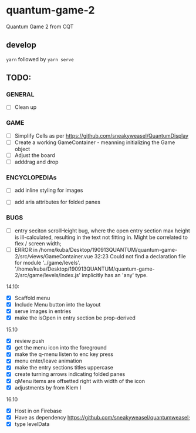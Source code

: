 # quantum-game-2
Quantum Game 2 from CQT

## develop
`yarn` followed by `yarn serve`

## TODO:
### GENERAL
- [ ] Clean up

### GAME
- [ ] Simplify Cells as per https://github.com/sneakyweasel/QuantumDisplay
- [ ] Create a working GameContainer - meanning initializing the Game object
- [ ] Adjust the board
- [ ] adddrag and drop

### ENCYCLOPEDIAs
- [ ] add inline styling for images
- [ ] add aria attributes for folded panes


### BUGS
- [ ] entry seciton scrollHeight bug, where the open entry section max height is ill-calculated, resulting in the text not fitting in. Might be correlated to flex / screen width;
- [ ] ERROR in /home/kuba/Desktop/190913QUANTUM/quantum-game-2/src/views/GameContainer.vue 32:23 Could not find a declaration file for module '../game/levels'. '/home/kuba/Desktop/190913QUANTUM/quantum-game-2/src/game/levels/index.js' implicitly has an 'any' type.

14.10:
- [x] Scaffold menu
- [x] Include Menu button into the layout
- [x] serve images in entries
- [x] make the isOpen in entry section be prop-derived

15.10
- [x] review push
- [x] get the menu icon into the foreground
- [x] make the q-menu listen to enc key press
- [x] menu enter/leave animation
- [x] make the entry sections titles uppercase
- [x] create turning arrows indicating folded panes
- [x] qMenu items are offsetted right with width of the icon
- [x] adjustments by from Klem I

16.10
- [x] Host in on Firebase
- [x] Have as dependency https://github.com/sneakyweasel/quantumweasel;
- [x] type levelData
